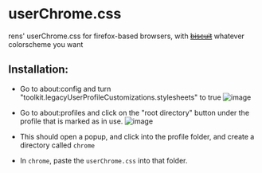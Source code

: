 # userChrome.css
rens' userChrome.css for firefox-based browsers, with ~~[biscuit](https://github.com/Biscuit-Colorscheme/)~~ whatever colorscheme you want

## Installation:
- Go to about:config and turn "toolkit.legacyUserProfileCustomizations.stylesheets" to true
![image](https://github.com/T7a9/userChrome.css/assets/91150477/5fd1fa1d-5092-4d99-bd7c-de250442d0f1)

- Go to about:profiles and click on the "root directory" button under the profile that is marked as in use. 
![image](https://github.com/T7a9/userChrome.css/assets/91150477/a24c36fe-5f62-4c93-92c9-4cafc57051f6)

- This should open a popup, and click into the profile folder, and create a directory called `chrome`
- In `chrome`, paste the `userChrome.css` into that folder.


